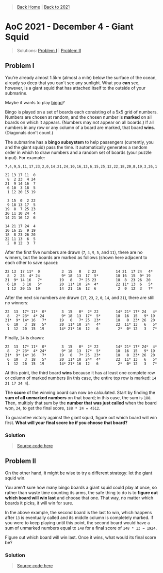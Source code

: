 > [Back Home](/)   &#124;   [Back to 2021](/2021/)

# AoC 2021 - December 4 - Giant Squid

> Solutions: [Problem I](#solution)   &#124;   [Problem II](#solution-1)

## Problem I

You're already almost 1.5km (almost a mile) below the surface of the ocean, already so deep that you can't see any sunlight. What you **can** see, however, is a giant squid that has attached itself to the outside of your submarine.

Maybe it wants to play [bingo](https://en.wikipedia.org/wiki/Bingo_(American_version))?

Bingo is played on a set of boards each consisting of a 5x5 grid of numbers. Numbers are chosen at random, and the chosen number is **marked** on all boards on which it appears. (Numbers may not appear on all boards.) If all numbers in any row or any column of a board are marked, that board **wins**. (Diagonals don't count.)

The submarine has a **bingo subsystem** to help passengers (currently, you and the giant squid) pass the time. It automatically generates a random order in which to draw numbers and a random set of boards (your puzzle input). For example:

	7,4,9,5,11,17,23,2,0,14,21,24,10,16,13,6,15,25,12,22,18,20,8,19,3,26,1

	22 13 17 11  0
	 8  2 23  4 24
	21  9 14 16  7
	 6 10  3 18  5
	 1 12 20 15 19

	 3 15  0  2 22
	 9 18 13 17  5
	19  8  7 25 23
	20 11 10 24  4
	14 21 16 12  6

	14 21 17 24  4
	10 16 15  9 19
	18  8 23 26 20
	22 11 13  6  5
	 2  0 12  3  7

After the first five numbers are drawn (`7`, `4`, `9`, `5`, and `11`), there are no winners, but the boards are marked as follows (shown here adjacent to each other to save space):

	22 13  17 11*  0          3  15   0   2 22         14 21  17 24   4*
	 8  2  23  4* 24          9* 18  13  17  5*        10 16  15  9* 19
	21  9* 14 16   7*        19   8   7* 25 23         18  8  23 26  20
	 6 10   3 18   5*        20  11* 10  24  4*        22 11* 13  6   5*
	 1 12  20 15  19         14  21  16  12  6          2  0  12  3   7*

After the next six numbers are drawn (`17`, `23`, `2`, `0`, `14`, and `21`), there are still no winners:

	22  13  17* 11*  0*       3  15   0*  2* 22        14* 21* 17* 24   4*
	 8   2* 23*  4* 24        9* 18  13  17*  5*       10  16  15   9* 19
	21*  9* 14* 16   7*      19   8   7* 25  23*       18   8  23* 26  20
	 6  10   3  18   5*      20  11* 10  24   4*       22  11* 13   6   5*
	 1  12  20  15  19       14* 21* 16  12   6         2*  0* 12   3   7*

Finally, `24` is drawn:

	22  13  17* 11*  0*       3  15   0*  2* 22        14* 21* 17* 24*  4*
	 8   2* 23*  4* 24*       9* 18  13  17*  5*       10  16  15   9* 19
	21*  9* 14* 16   7*      19   8   7* 25  23*       18   8  23* 26  20
	 6  10   3  18   5*      20  11* 10  24*  4*       22  11* 13   6   5*
	 1  12  20  15  19       14* 21* 16  12   6         2*  0* 12   3   7*

At this point, the third board **wins** because it has at least one complete row or column of marked numbers (in this case, the entire top row is marked: `14 21 17 24 4`).

The **score** of the winning board can now be calculated. Start by finding the **sum of all unmarked numbers** on that board; in this case, the sum is `188`. Then, multiply that sum by the **number that was just called** when the board won, `24`, to get the final score, `188 * 24 = 4512`.

To guarantee victory against the giant squid, figure out which board will win first. **What will your final score be if you choose that board?**

### Solution

> [Source code here](https://github.com/kevinrpb/AoC/blob/main/solutions/y2021/d04/p1.py)


## Problem II

On the other hand, it might be wise to try a different strategy: let the giant squid win.

You aren't sure how many bingo boards a giant squid could play at once, so rather than waste time counting its arms, the safe thing to do is to **figure out which board will win last** and choose that one. That way, no matter which boards it picks, it will win for sure.

In the above example, the second board is the last to win, which happens after `13` is eventually called and its middle column is completely marked. If you were to keep playing until this point, the second board would have a sum of unmarked numbers equal to `148` for a final score of `148 * 13 = 1924`.

Figure out which board will win last. Once it wins, what would its final score be?

### Solution

> [Source code here](https://github.com/kevinrpb/AoC/blob/main/solutions/y2021/d04/p2.py)
